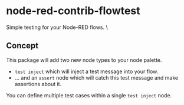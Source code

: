 # node-red-contrib-flowtest
Simple testing for your Node-RED flows. \

## Concept
This package will add two new node types to your node palette.
* `test inject` which will inject a test message into your flow.
* ... and an `assert` node which will catch this test message and make assertions about it.

You can define multiple test cases within a single `test inject` node.


